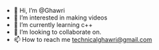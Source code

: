- 👋 Hi, I’m @Ghawri
- 👀 I’m interested in making videos
- 🌱 I’m currently learning c++
- 💞️ I’m looking to collaborate on. 
- 📫 How to reach me technicalghawri@gmail.com

<!---
Ghawri/Ghawri is a ✨ special ✨ repository because its `README.md` (this file) appears on your GitHub profile.
You can click the Preview link to take a look at your changes.
--->
